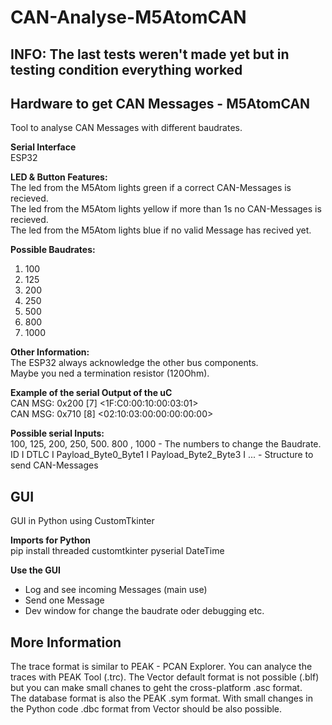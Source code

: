# CAN-Analyse-M5AtomCAN

## INFO: The last tests weren't made yet but in testing condition everything worked

## Hardware to get CAN Messages - M5AtomCAN
Tool to analyse CAN Messages with different baudrates.

**Serial Interface**\
ESP32

**LED & Button Features:**\
The led from the M5Atom lights green if a correct CAN-Messages is recieved.\
The led from the M5Atom lights yellow if more than 1s no CAN-Messages is recieved.\
The led from the M5Atom lights blue if no valid Message has recived yet.

**Possible Baudrates:**
1. 100
2. 125
3. 200
4. 250
5. 500
6. 800
7. 1000

**Other Information:**\
The ESP32 always acknowledge the other bus components.\
Maybe you ned a termination resistor (120Ohm).

**Example of the serial Output of the uC**\
CAN MSG: 0x200 [7] <1F:C0:00:10:00:03:01> \
CAN MSG: 0x710 [8] <02:10:03:00:00:00:00:00>

**Possible serial Inputs:**\
100, 125, 200, 250, 500. 800 , 1000 - The numbers to change the Baudrate. \
ID I DTLC I Payload_Byte0_Byte1 I Payload_Byte2_Byte3 I ... - Structure to send CAN-Messages 

## GUI
GUI in Python using CustomTkinter

**Imports for Python**\
pip install threaded customtkinter pyserial DateTime

**Use the GUI**
- Log and see incoming Messages (main use)
- Send one Message
- Dev window for change the baudrate oder debugging etc.

## More Information
The trace format is similar to PEAK - PCAN Explorer. You can analyce the traces with PEAK Tool (.trc). The Vector default format is not possible (.blf) but you can make small chanes to geht the cross-platform .asc format.\
The database format is also the PEAK .sym format. With small changes in the Python code .dbc format from Vector should be also possible.
